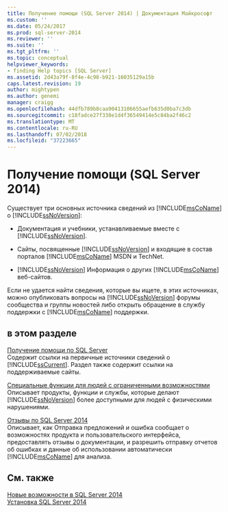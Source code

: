 ```yaml
---
title: Получение помощи (SQL Server 2014) | Документация Майкрософт
ms.custom: ''
ms.date: 05/24/2017
ms.prod: sql-server-2014
ms.reviewer: ''
ms.suite: ''
ms.tgt_pltfrm: ''
ms.topic: conceptual
helpviewer_keywords:
- finding Help topics [SQL Server]
ms.assetid: 2d43a79f-8f4e-4c98-b921-16035129a15b
caps.latest.revision: 19
author: mightypen
ms.author: genemi
manager: craigg
ms.openlocfilehash: 44dfb789b8caa90413106655aefb635d0ba7c3db
ms.sourcegitcommit: c18fadce27f330e1d4f36549414e5c84ba2f46c2
ms.translationtype: MT
ms.contentlocale: ru-RU
ms.lasthandoff: 07/02/2018
ms.locfileid: "37223665"
---
```

# <a name="getting-assistance-sql-server-2014"></a>Получение помощи (SQL Server 2014)
  Существует три основных источника сведений из [!INCLUDE[msCoName](../includes/msconame-md.md)] о [!INCLUDE[ssNoVersion](../includes/ssnoversion-md.md)]:  
  
-   Документация и учебники, устанавливаемые вместе с [!INCLUDE[ssNoVersion](../includes/ssnoversion-md.md)].  
  
-   Сайты, посвященные [!INCLUDE[ssNoVersion](../includes/ssnoversion-md.md)] и входящие в состав порталов [!INCLUDE[msCoName](../includes/msconame-md.md)] MSDN и TechNet.  
  
-   [!INCLUDE[ssNoVersion](../includes/ssnoversion-md.md)] Информация о других [!INCLUDE[msCoName](../includes/msconame-md.md)] веб-сайтов.  
  
 Если не удается найти сведения, которые вы ищете, в этих источниках, можно опубликовать вопросы на [!INCLUDE[ssNoVersion](../includes/ssnoversion-md.md)] форумы сообщества и группы новостей либо открыть обращение в службу поддержки с [!INCLUDE[msCoName](../includes/msconame-md.md)] поддержки.  
  
## <a name="in-this-section"></a>в этом разделе  
 [Получение помощи по SQL Server](../../2014/getting-started/getting-sql-server-assistance.md)  
 Содержит ссылки на первичные источники сведений о [!INCLUDE[ssCurrent](../includes/sscurrent-md.md)]. Раздел также содержит ссылки на поддерживаемые сайты.  
  
 [Специальные функции для людей с ограниченными возможностями](../../2014/getting-started/accessibility-for-people-with-disabilities.md)  
 Описывает продукты, функции и службы, которые делают [!INCLUDE[ssNoVersion](../includes/ssnoversion-md.md)] более доступными для людей с физическими нарушениями.  
  
 [Отзывы по SQL Server 2014](../../2014/getting-started/providing-feedback-for-sql-server-2014.md)  
 Описывает, как Отправка предложений и ошибка сообщает о возможностях продукта и пользовательского интерфейса, предоставлять отзывы о документации, и разрешить отправку отчетов об ошибках и данные об использовании автоматически [!INCLUDE[msCoName](../includes/msconame-md.md)] для анализа.  
  
## <a name="see-also"></a>См. также  
 [Новые возможности в SQL Server 2014](../sql-server/what-s-new-in-sql-server-2016.md)   
 [Установка SQL Server 2014](../database-engine/install-windows/installation-for-sql-server.md)  
  
  
